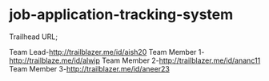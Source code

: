 # job-application-tracking-system

Trailhead URL;

Team Lead-http://trailblazer.me/id/aish20 
Team Member 1-http://trailblaze.me/id/alwip
Team Member 2-http://trailblazer.me/id/ananc11
Team Member 3-http://trailblazer.me/id/aneer23
